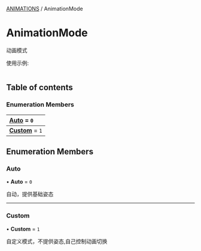 [ANIMATIONS](../groups/Core.ANIMATIONS.md) / AnimationMode

# AnimationMode <Badge type="tip" text="Enumeration" /> <Score text="AnimationMode" />

<span class="content-big">

动画模式

</span>

<span style="font-size: 14px;">

使用示例:

</span>

```ts
```

## Table of contents

### Enumeration Members <Score text="Enumeration" /> 
| **[Auto](mw.AnimationMode.md#auto)** = ``0``  |
| :----- |
| **[Custom](mw.AnimationMode.md#custom)** = ``1`` |

## Enumeration Members

### Auto <Score text="Auto" /> 

• **Auto** = ``0``

自动，提供基础姿态

___

### Custom <Score text="Custom" /> 

• **Custom** = ``1``

自定义模式，不提供姿态,自己控制动画切换
